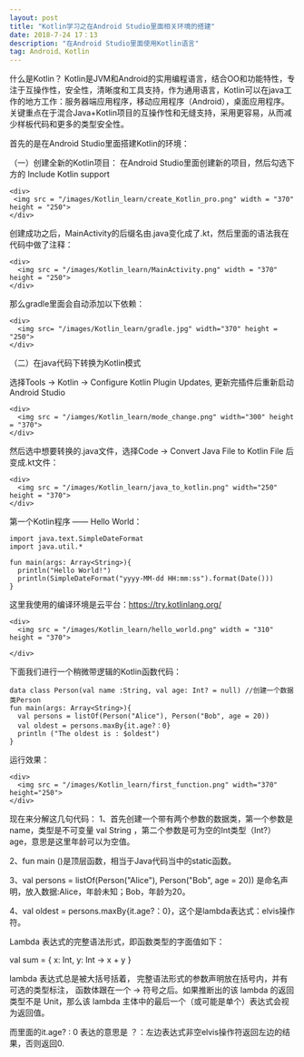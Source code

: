 ```yaml
---
layout: post
title: "Kotlin学习之在Android Studio里面相关环境的搭建"
date: 2018-7-24 17：13
description: "在Android Studio里面使用Kotlin语言"
tag: Android、Kotlin
---
```

什么是Kotlin？
Kotlin是JVM和Android的实用编程语言，结合OO和功能特性，专注于互操作性，安全性，清晰度和工具支持，作为通用语言，Kotlin可以在java工作的地方工作：服务器端应用程序，移动应用程序（Android），桌面应用程序。
关键重点在于混合Java+Kotlin项目的互操作性和无缝支持，采用更容易，从而减少样板代码和更多的类型安全性。

 首先的是在Android Studio里面搭建Kotlin的环境：

 （一）创建全新的Kotlin项目：
 在Android Studio里面创建新的项目，然后勾选下方的 Include Kotlin support
 ```
 <div>
  <img src = "/images/Kotlin_learn/create_Kotlin_pro.png" width = "370" height = "250">
 </div>
 ```

创建成功之后，MainActivity的后缀名由.java变化成了.kt，然后里面的语法我在代码中做了注释：
```
<div>
  <img src = "/images/Kotlin_learn/MainActivity.png" width = "370" height = "250">
</div>
```

那么gradle里面会自动添加以下依赖：
```
<div>
  <img src= "/images/Kotlin_learn/gradle.jpg" width="370" height = "250">
</div>
```

（二）在java代码下转换为Kotlin模式

选择Tools -> Kotlin -> Configure Kotlin Plugin Updates, 更新完插件后重新启动Android Studio
```
<div>
  <img src = "/iamges/Kotlin_learn/mode_change.png" width="300" height = "370">
</div>
```

然后选中想要转换的.java文件，选择Code -> Convert Java File to Kotlin File 后变成.kt文件：
```
<div>
  <img src = "/images/Kotlin_learn/java_to_kotlin.png" width="250" height = "370">
</div>
```

第一个Kotlin程序 —— Hello World：
```
import java.text.SimpleDateFormat
import java.util.*

fun main(args: Array<String>){
  println("Hello World!")
  println(SimpleDateFormat("yyyy-MM-dd HH:mm:ss").format(Date()))
}

```
这里我使用的编译环境是云平台：https://try.kotlinlang.org/
```
<div>
  <img src = "/images/Kotlin_learn/hello_world.png" width = "310" height = "370">

</div>
```
下面我们进行一个稍微带逻辑的Kotlin函数代码：
```
data class Person(val name :String, val age: Int? = null) //创建一个数据类Person
fun main(args: Array<String>){
  val persons = listOf(Person("Alice"), Person("Bob", age = 20))
  val oldest = persons.maxBy{it.age?：0}
  println ("The oldest is : $oldest")
}
```

运行效果：
```
<div>
  <img src = "/images/Kotlin_learn/first_function.png" width="370" height="250">
</div>
```
现在来分解这几句代码：
1、首先创建一个带有两个参数的数据类，第一个参数是name，类型是不可变量 val String ，第二个参数是可为空的Int类型（Int?）age，意思是这里年龄可以为空值。

2、fun main ()是顶层函数，相当于Java代码当中的static函数。

3、val persons = listOf(Person("Alice"), Person("Bob", age = 20)) 是命名声明，放入数据:Alice，年龄未知；Bob，年龄为20。

4、val oldest = persons.maxBy{it.age?：0}，这个是lambda表达式：elvis操作符。

Lambda 表达式的完整语法形式，即函数类型的字面值如下：

val sum = { x: Int, y: Int -> x + y }

lambda 表达式总是被大括号括着， 完整语法形式的参数声明放在括号内，并有可选的类型标注， 函数体跟在一个 -> 符号之后。如果推断出的该 lambda 的返回类型不是 Unit，那么该 lambda 主体中的最后一个（或可能是单个）表达式会视为返回值。

而里面的it.age? : 0 表达的意思是 ？：左边表达式非空elvis操作符返回左边的结果，否则返回0.
